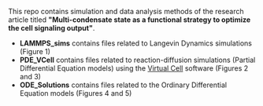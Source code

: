 This repo contains simulation and data analysis methods of the research article titled **"Multi-condensate state as a functional strategy to optimize the cell signaling output"**.
*  __LAMMPS_sims__ contains files related to Langevin Dynamics simulations (Figure 1)
*  __PDE_VCell__ contains files related to reaction-diffusion simulations (Partial Differential Equation models) using the [Virtual Cell](https://vcell.org/support) software (Figures 2 and 3)
*  __ODE_Solutions__ contains files related to the Ordinary Differential Equation models (Figures 4 and 5)
